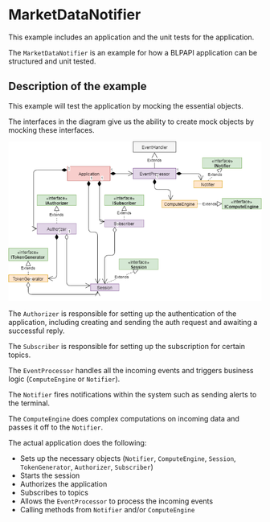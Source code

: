 # MarketDataNotifier

This example includes an application and the unit tests for the application.

The `MarketDataNotifier` is an example for how a BLPAPI application can be
structured and unit tested.

## Description of the example

This example will test the application by mocking the essential objects.

The interfaces in the diagram give us the ability to create mock objects by
mocking these interfaces.

![](diagram.png)

The `Authorizer` is responsible for setting up the authentication of the
application, including creating and sending the auth request and awaiting a
successful reply.

The `Subscriber` is responsible for setting up the subscription for certain topics.

The `EventProcessor` handles all the incoming events and triggers business logic
(`ComputeEngine` or `Notifier`).

The `Notifier` fires notifications within the system such as sending alerts to
the terminal.

The `ComputeEngine` does complex computations on incoming data and passes it off
to the `Notifier`.

The actual application does the following:

 * Sets up the necessary objects (`Notifier`, `ComputeEngine`, `Session`,
   `TokenGenerator`, `Authorizer`, `Subscriber`)
 * Starts the session
 * Authorizes the application
 * Subscribes to topics
 * Allows the `EventProcessor` to process the incoming events
 * Calling methods from `Notifier` and/or `ComputeEngine`
